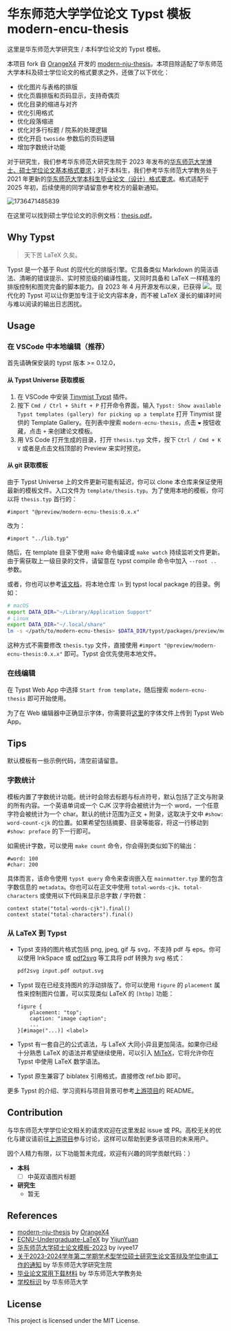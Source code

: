 # 华东师范大学学位论文 Typst 模板 modern-encu-thesis

这里是华东师范大学研究生 / 本科学位论文的 Typst 模板。

本项目 fork 自 [OrangeX4](https://github.com/Orangex4) 开发的 [modern-nju-thesis](https://github.com/nju-lug/modern-nju-thesis)。本项目除适配了华东师范大学本科及硕士学位论文的格式要求之外，还做了以下优化：

- 优化图片与表格的排版
- 优化页眉排版和页码显示，支持奇偶页
- 优化目录的缩进与对齐
- 优化引用格式
- 优化段落缩进
- 优化对多行标题 / 院系的处理逻辑
- 优化开启 `twoside` 参数后的页码逻辑
- 增加字数统计功能

对于研究生，我们参考华东师范大研究生院于 2023 年发布的[华东师范大学博士、硕士学位论文基本格式要求](https://yjsy.ecnu.edu.cn/8e/62/c42090a429666/page.htm)；对于本科生，我们参考华东师范大学教务处于 2021 年更新的[华东师范大学本科生毕业论文（设计）格式要求](http://www.jwc.ecnu.edu.cn/d4/be/c40573a513214/page.htm)。格式适配于 2025 年初，后续使用的同学请留意参考校方的最新通知。

![1736471485839](https://jtchen.s3.ap-northeast-1.amazonaws.com/v1/img/2025/01/09/1736471485839.png)

在这里可以找到硕士学位论文的示例文档：[thesis.pdf](https://github.com/jtchen2k/modern-ecnu-thesis/releases/download/0.1.0/thesis.pdf)。

## Why Typst

> 天下苦 LaTeX 久矣。

Typst 是一个基于 Rust 的现代化的排版引擎。它具备类似 Markdown 的简洁语法、清晰的错误提示、实时预览级的编译性能，又同时具备和 LaTeX 一样精准的排版控制和图灵完备的脚本能力。自 2023 年 4 月开源发布以来，已获得 ![](https://img.shields.io/github/stars/typst/typst?style=flat)。现代化的 Typst 可以让你更加专注于论文内容本身，而不被 LaTeX 漫长的编译时间与难以阅读的输出日志困扰。

## Usage

### 在 VSCode 中本地编辑（推荐）

首先请确保安装的 typst 版本 >= 0.12.0，

#### 从 Typst Universe 获取模板

1. 在 VSCode 中安装 [Tinymist Typst](https://marketplace.visualstudio.com/items?itemName=myriad-dreamin.tinymist) 插件。
2. 按下 `Cmd / Ctrl + Shift + P` 打开命令界面，输入 `Typst: Show available Typst templates (gallery) for picking up a template` 打开 Tinymist 提供的 Template Gallery。在列表中搜索 `modern-ecnu-thesis`，点击 `❤` 按钮收藏，点击 `+` 来创建论文模板。
3. 用 VS Code 打开生成的目录，打开 `thesis.typ` 文件，按下 `Ctrl / Cmd + K V` 或者是点击文档顶部的 Preview 来实时预览。

#### 从 git 获取模板

由于 Typst Universe 上的文件更新可能有延迟，你可以 clone 本仓库来保证使用最新的模板文件。入口文件为 `template/thesis.typ`。为了使用本地的模板，你可以将 `thesis.typ` 首行的：

```typst
#import "@preview/modern-ecnu-thesis:0.x.x"
```

改为：

```typst
#import "../lib.typ"
```

随后，在 template 目录下使用 `make` 命令编译或 `make watch` 持续监听文件更新。由于需获取上一级目录的文件，请留意在 typst compile 命令中加入 `--root ..` 参数。

或者，你也可以参考[该文档](https://github.com/typst/packages?tab=readme-ov-file#local-packages)，将本地仓库 `ln` 到 typst local package 的目录。例如：

```bash
# macOS
export DATA_DIR="~/Library/Application Support"
# Linux
export DATA_DIR="~/.local/share"
ln -s </path/to/modern-ecnu-thesis> $DATA_DIR/typst/packages/preview/modern-ecnu-thesis/0.x.x
```

这种方式不需要修改 `thesis.typ` 文件，直接使用 `#import "@preview/modern-ecnu-thesis:0.x.x"` 即可。Typst 会优先使用本地文件。

### 在线编辑

在 Typst Web App 中选择 `Start from template`，随后搜索 `modern-ecnu-thesis` 即可开始使用。

为了在 Web 编辑器中正确显示字体，你需要将[这里](https://github.com/jtchen2k/modern-ecnu-thesis/tree/main/fonts)的字体文件上传到 Typst Web App。

## Tips

默认模板有一些示例代码，清空前请留意。

### 字数统计

模板内置了字数统计功能。统计时会除去标题与标点符号，默认包括了正文与附录的所有内容。一个英语单词或一个 CJK 汉字将会被统计为一个 word，一个任意字符会被统计为一个 char。默认的统计范围为正文 + 附录，这取决于文中 `#show: word-count-cjk` 的位置。如果希望包括摘要、目录等能容，将这一行移动到 `#show: preface` 的下一行即可。

如需统计字数，可以使用 `make count` 命令，你会得到类似如下的输出：

```
#word: 100
#char: 200
```

具体而言，该命令使用 `typst query` 命令来查询嵌入在 `mainmatter.typ` 里的包含字数信息的 `metadata`。你也可以在正文中使用 `total-words-cjk`、`total-characters` 或使用以下代码来显示总字数 / 字符数：

```typst
context state("total-words-cjk").final()
context state("total-characters").final()
```

### 从 LaTeX 到 Typst

- Typst 支持的图片格式包括 png, jpeg, gif 与 svg，不支持 pdf 与 eps。你可以使用 InkSpace 或 [pdf2svg](https://github.com/dawbarton/pdf2svg) 等工具将 pdf 转换为 svg 格式：

    ```bash
    pdf2svg input.pdf output.svg
    ```

- Typst 现在已经支持图片的浮动排版了。你可以使用 `figure` 的 `placement` 属性来控制图片位置，可以实现类似 LaTeX 的 `[htbp]` 功能：

    ```typst
    figure {
        placement: "top";
        caption: "image caption";
        ...
    }[#image("...)] <label>
    ```
- Typst 有一套自己的公式语法，与 LaTeX 大同小异且更加简洁。如果你已经十分熟悉 LaTeX 的语法并希望继续使用，可以引入 [MiTeX](https://github.com/mitex-rs/mitex)，它将允许你在 Typst 中使用 LaTeX 数学语法。
- Typst 原生兼容了 biblatex 引用格式，直接修改 ref.bib 即可。

更多 Typst 的介绍、学习资料与项目背景可参考[上游项目](https://github.com/nju-lug/modern-nju-thesis)的 README。

## Contribution

与华东师范大学学位论文相关的请求欢迎在这里发起 issue 或 PR。高校无关的优化与建议请前往[上游项目](https://github.com/nju-lug/modern-nju-thesis)参与讨论，这样可以帮助到更多该项目的未来用户。

因个人精力有限，以下功能暂未完成，欢迎有兴趣的同学贡献代码：）

- **本科**
  - [ ] 中英双语图片标题
- **研究生**
  - 暂无

## References

- [modern-nju-thesis](https://github.com/nju-lug/modern-nju-thesis) by [OrangeX4](https://github.com/Orangex4)
- [ECNU-Undergraduate-LaTeX](https://github.com/YijunYuan/ECNU-Undergraduate-LaTeX) by [YijunYuan](https://github.com/YijunYuan)
- [华东师范大学硕士论文模板-2023](https://www.overleaf.com/latex/templates/hua-dong-shi-fan-da-xue-shuo-shi-lun-wen-mo-ban-2023/ctvnwyqtsbbz) by ivyee17
- [关于2023-2024学年第二学期学术型学位硕士研究生论文答辩及学位申请工作的通知](https://yjsy.ecnu.edu.cn/c1/7a/c42079a573818/page.htm) by 华东师范大学研究生院
- [毕业论文常用下载材料](http://www.jwc.ecnu.edu.cn/d4/be/c40573a513214/page.htm) by 华东师范大学教务处
- [学校标识](https://www.ecnu.edu.cn/wzcd/xxgk/xxbs.htm) by 华东师范大学

## License

This project is licensed under the MIT License.